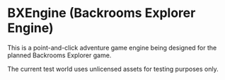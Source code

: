 # BXEngine (Backrooms Explorer Engine)

This is a point-and-click adventure game engine being designed for the planned Backrooms Explorer game.

The current test world uses unlicensed assets for testing purposes only.
